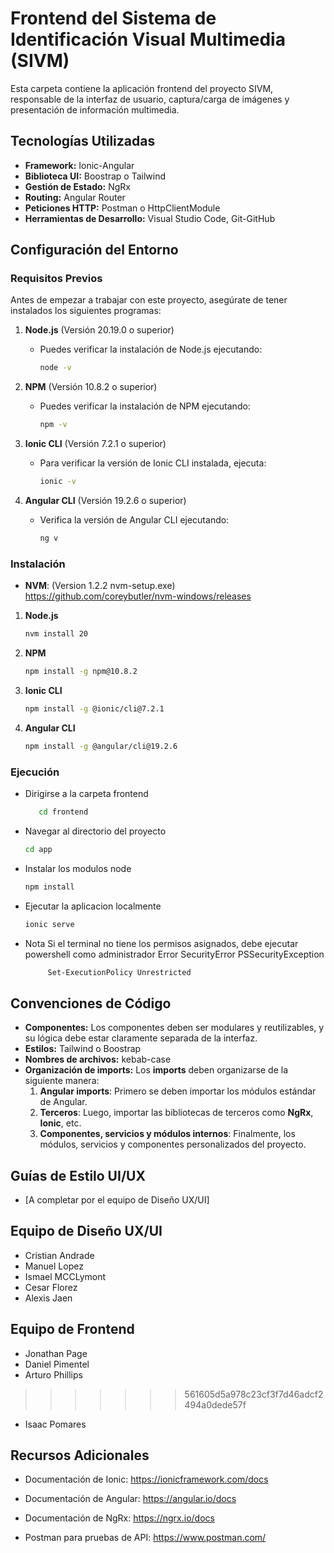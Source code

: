# Frontend del Sistema de Identificación Visual Multimedia (SIVM)

Esta carpeta contiene la aplicación frontend del proyecto SIVM, responsable de la interfaz de usuario, captura/carga de imágenes y presentación de información multimedia.

## Tecnologías Utilizadas

- **Framework:** Ionic-Angular
- **Biblioteca UI:** Boostrap o Tailwind
- **Gestión de Estado:** NgRx
- **Routing:** Angular Router
- **Peticiones HTTP:** Postman o HttpClientModule 
- **Herramientas de Desarrollo:** Visual Studio Code, Git-GitHub

## Configuración del Entorno

### Requisitos Previos

Antes de empezar a trabajar con este proyecto, asegúrate de tener instalados los siguientes programas:

1. **Node.js** (Versión 20.19.0 o superior)
   - Puedes verificar la instalación de Node.js ejecutando:
     ```bash
     node -v
     ```

2. **NPM** (Versión 10.8.2 o superior)
   - Puedes verificar la instalación de NPM ejecutando:
     ```bash
     npm -v
     ```

3. **Ionic CLI** (Versión 7.2.1 o superior)
   - Para verificar la versión de Ionic CLI instalada, ejecuta:
     ```bash
     ionic -v
     ```

4. **Angular CLI** (Versión 19.2.6 o superior)
   - Verifica la versión de Angular CLI ejecutando:
     ```bash
     ng v
     ```

### Instalación
-  **NVM**: (Version 1.2.2 nvm-setup.exe)    https://github.com/coreybutler/nvm-windows/releases
1. **Node.js** 
     ```bash
     nvm install 20
     ```
2. **NPM** 
     ```bash
     npm install -g npm@10.8.2
     ```
3. **Ionic CLI** 
     ```bash
     npm install -g @ionic/cli@7.2.1
     ```
4. **Angular CLI** 
     ```bash
     npm install -g @angular/cli@19.2.6
     ```

### Ejecución
* Dirigirse a la carpeta frontend 
  ```bash
     cd frontend 
     ```

* Navegar al directorio del proyecto 
     ```bash
    cd app
     ```

* Instalar los modulos node
     ```bash
     npm install
     ```
* Ejecutar la aplicacion localmente 
     ```bash
     ionic serve
     ```
* Nota
     Si el terminal no tiene los permisos asignados, debe ejecutar powershell como administrador Error SecurityError PSSecurityException
     ```bash
          Set-ExecutionPolicy Unrestricted
     ```
## Convenciones de Código

- **Componentes:** Los componentes deben ser modulares y reutilizables, y su lógica debe estar claramente separada de la interfaz.
- **Estilos:** Tailwind o Boostrap
- **Nombres de archivos:** kebab-case
- **Organización de imports:**
    Los **imports** deben organizarse de la siguiente manera:
    1. **Angular imports**: Primero se deben importar los módulos estándar de Angular.
    2. **Terceros**: Luego, importar las bibliotecas de terceros como **NgRx**, **Ionic**, etc.
    3. **Componentes, servicios y módulos internos**: Finalmente, los módulos, servicios y componentes personalizados del proyecto.


## Guías de Estilo UI/UX

- [A completar por el equipo de Diseño UX/UI]

## Equipo de Diseño UX/UI

- Cristian Andrade
- Manuel Lopez
- Ismael MCCLymont
- Cesar Florez
- Alexis Jaen

## Equipo de Frontend
- Jonathan Page
- Daniel Pimentel
- Arturo Phillips
>>>>>>> 561605d5a978c23cf3f7d46adcf2494a0dede57f
- Isaac Pomares

## Recursos Adicionales

- Documentación de Ionic: https://ionicframework.com/docs

- Documentación de Angular: https://angular.io/docs

- Documentación de NgRx: https://ngrx.io/docs

- Postman para pruebas de API: https://www.postman.com/
